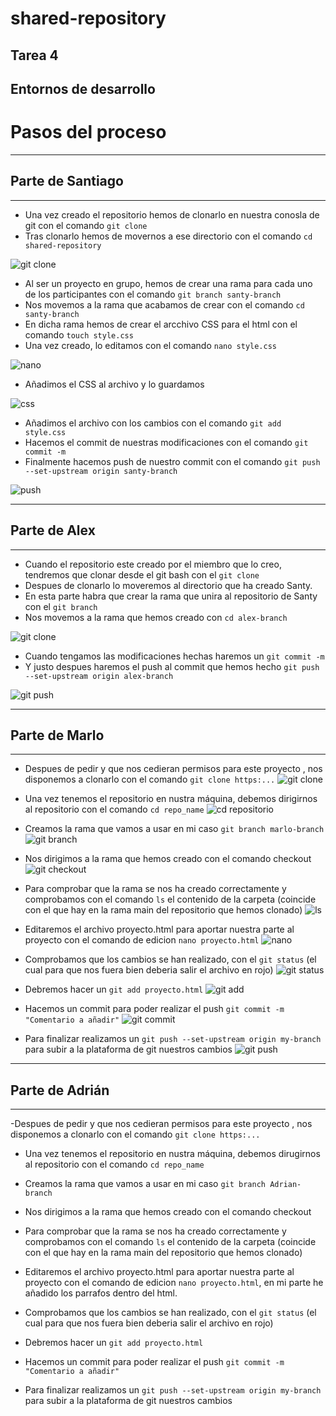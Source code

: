 # shared-repository

## Tarea 4
## Entornos de desarrollo

# Pasos del proceso
***
## Parte de Santiago
***
- Una vez creado el repositorio hemos de clonarlo en nuestra conosla de git con el comando `git clone`
- Tras clonarlo hemos de movernos a ese directorio con el comando `cd shared-repository`

![git clone](https://github.com/santygn/shared-repository/blob/d7a2a61ef02ff53a4847837481689af0da9682eb/multimedia/clone.png)

- Al ser un proyecto en grupo, hemos de crear una rama para cada uno de los participantes con el comando `git branch santy-branch`
- Nos movemos a la rama que acabamos de crear con el comando `cd santy-branch` 
- En dicha rama hemos de crear el arcchivo CSS para el html con el comando `touch style.css` 
- Una vez creado, lo editamos con el comando `nano style.css`

![nano](https://github.com/santygn/shared-repository/blob/d7a2a61ef02ff53a4847837481689af0da9682eb/multimedia/branch.png)

- Añadimos el CSS al archivo y lo guardamos

![css](https://github.com/santygn/shared-repository/blob/d7a2a61ef02ff53a4847837481689af0da9682eb/multimedia/nano.png)

- Añadimos el archivo con los cambios con el comando `git add style.css`
- Hacemos el commit de nuestras modificaciones con el comando `git commit -m`
- Finalmente hacemos push de nuestro commit con el comando `git push --set-upstream origin santy-branch`

![push](https://github.com/santygn/shared-repository/blob/d7a2a61ef02ff53a4847837481689af0da9682eb/multimedia/final.png)

***

## Parte de Alex
***

- Cuando el repositorio este creado por el miembro que lo creo, tendremos que clonar desde el git bash con el `git clone`
- Despues de clonarlo lo moveremos al directorio que ha creado Santy.
- En esta parte habra que crear la rama que unira al repositorio de Santy con el `git branch`
- Nos movemos a la rama que hemos creado con `cd alex-branch`

![git clone](https://github.com/santygn/shared-repository/blob/2d1410aec444058d90a2b4b9c0fd34b29d1a3960/multimedia/alex.png)

- Cuando tengamos las modificaciones hechas haremos un `git commit -m`
- Y justo despues haremos el push al commit que hemos hecho `git push --set-upstream origin alex-branch`

![git push](https://github.com/santygn/shared-repository/blob/9ef8ddf1f99c5c0ff27c4f6d3c93df0cd88bce38/multimedia/2.1.PNG)

***

## Parte de Marlo
***

- Despues de pedir y que nos cedieran permisos para este proyecto , nos disponemos a clonarlo con el comando `git clone https:...`
![git clone](https://github.com/santygn/shared-repository/blob/4f47773264b7c53be8f5288fa160ce1abdc2994c/multimedia/marlo1.PNG)

- Una vez tenemos el repositorio en nustra máquina, debemos dirigirnos al repositorio con el comando `cd repo_name`
![cd repositorio](https://github.com/santygn/shared-repository/blob/4f47773264b7c53be8f5288fa160ce1abdc2994c/multimedia/marlo2.PNG)

- Creamos la rama que vamos a usar en mi caso `git branch marlo-branch`
![git branch](https://github.com/santygn/shared-repository/blob/4f47773264b7c53be8f5288fa160ce1abdc2994c/multimedia/marlo3.PNG)

- Nos dirigimos a la rama que hemos creado con el comando checkout
![git checkout](https://github.com/santygn/shared-repository/blob/4f47773264b7c53be8f5288fa160ce1abdc2994c/multimedia/marlo4.PNG)

- Para comprobar que la rama se nos ha creado correctamente y comprobamos con el comando `ls` el contenido de la carpeta (coincide con el que hay en la rama main del repositorio que hemos clonado)
![ls](https://github.com/santygn/shared-repository/blob/4f47773264b7c53be8f5288fa160ce1abdc2994c/multimedia/marlo5.PNG)

- Editaremos el archivo proyecto.html para aportar nuestra parte al proyecto con el comando de edicion `nano proyecto.html`
![nano](https://github.com/santygn/shared-repository/blob/4f47773264b7c53be8f5288fa160ce1abdc2994c/multimedia/marlo6.PNG)

- Comprobamos que los cambios se han realizado, con el `git status` (el cual para que nos fuera bien deberia salir el archivo en rojo)
![git status](https://github.com/santygn/shared-repository/blob/4f47773264b7c53be8f5288fa160ce1abdc2994c/multimedia/marlo7PNG.PNG)

- Debremos hacer un `git add proyecto.html`
![git add](https://github.com/santygn/shared-repository/blob/4f47773264b7c53be8f5288fa160ce1abdc2994c/multimedia/marlo8.PNG)

- Hacemos un commit para poder realizar el push `git commit -m "Comentario a añadir"`
![git commit](https://github.com/santygn/shared-repository/blob/4f47773264b7c53be8f5288fa160ce1abdc2994c/multimedia/marlo9.PNG)

- Para finalizar realizamos un `git push --set-upstream origin my-branch` para subir a la plataforma de git nuestros cambios
![git push](https://github.com/santygn/shared-repository/blob/4f47773264b7c53be8f5288fa160ce1abdc2994c/multimedia/marlo10.PNG)


***
## Parte de Adrián
***
-Despues de pedir y que nos cedieran permisos para este proyecto , nos disponemos a clonarlo con el comando `git clone https:...`

- Una vez tenemos el repositorio en nustra máquina, debemos dirugirnos al repositorio con el comando `cd repo_name`

- Creamos la rama que vamos a usar en mi caso `git branch Adrian-branch`

- Nos dirigimos a la rama que hemos creado con el comando checkout

- Para comprobar que la rama se nos ha creado correctamente y comprobamos con el comando `ls` el contenido de la carpeta (coincide con el que hay en la rama main del repositorio que hemos clonado)

- Editaremos el archivo proyecto.html para aportar nuestra parte al proyecto con el comando de edicion `nano proyecto.html`, en mi parte he añadido los parrafos dentro del html.

- Comprobamos que los cambios se han realizado, con el `git status` (el cual para que nos fuera bien deberia salir el archivo en rojo)

- Debremos hacer un `git add proyecto.html`

- Hacemos un commit para poder realizar el push `git commit -m "Comentario a añadir"`

- Para finalizar realizamos un `git push --set-upstream origin my-branch` para subir a la plataforma de git nuestros cambios
